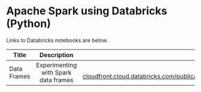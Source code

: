 # Apache Spark using Databricks (Python)

Links to Databricks notebooks are below.

| Title   |      Description      |  Link |
|----------|:-------------:|------:|
| Data Frames | Experimenting with Spark data frames | https://databricks-prod-cloudfront.cloud.databricks.com/public/4027ec902e239c93eaaa8714f173bcfc/6364702357600672/4344998060484761/8864359384473848/latest.html |
